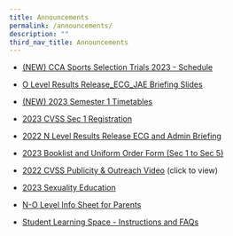 ```yaml
---
title: Announcements
permalink: /announcements/
description: ""
third_nav_title: Announcements
---
```

*   [(NEW) CCA Sports Selection Trials 2023 - Schedule](/files/Sports%20CCA%20Selection%20Trials%202023_final.pdf)
*   [O Level Results Release\_ECG\_JAE Briefing Slides](/files/O%20Level%20Results%20Release_ECG_JAE%20Briefing%20Slides.pdf)  
    
*   [(NEW) 2023 Semester 1 Timetables](/announcements/2023-semester-1-timetables)
*   [2023 CVSS Sec 1 Registration](/files/X-2%2001%20Announcement%20on%20School%20Website%20002.pdf)  
    
*   [2022 N Level Results Release ECG and Admin Briefing](/files/2022%20N%20Level%20Results%20Release%20ECG%20and%20Admin%20Briefing%20updated%2019%20Dec.pdf)  
    
*   [2023 Booklist and Uniform Order Form (Sec 1 to Sec 5)](/announcements/2023-booklist-and-uniform-order-form-sec-1-to-sec-5)  
    
*   [2022 CVSS Publicity & Outreach Video](https://youtu.be/Mma7GR2eQo4) (click to view)  
    
*   [2023 Sexuality Education](/info-for-parents-and-students/sexuality-education-1/)  
    

    
*   [N-O Level Info Sheet for Parents](/files/N-O%20Level%20Info%20Sheet%20for%20Parents.pdf)  
    

*   [Student Learning Space - Instructions and FAQs](/files/Student%20SLS%20account%20activation%20(Instructions%20and%20FAQs).pdf)
